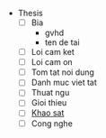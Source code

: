 - Thesis
    - [ ] Bia
        - gvhd
        - ten de tai
    - [ ] Loi cam ket
    - [ ] Loi cam on
    - [ ] Tom tat noi dung
    - [ ] Danh muc viet tat
    - [ ] Thuat ngu
    - [ ] Gioi thieu
    - [ ] [Khao sat](survey.md)
    - [ ] Cong nghe